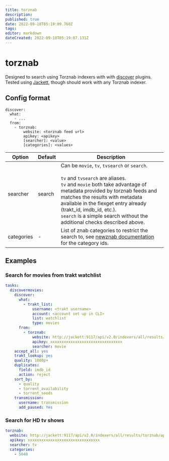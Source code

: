 ```yaml
---
title: torznab
description: 
published: true
date: 2022-09-18T05:19:09.760Z
tags: 
editor: markdown
dateCreated: 2022-09-18T05:19:07.131Z
---
```


# torznab
Designed to search using Torznab indexers with with [discover](/Plugins/discover) plugins. Tested using [Jackett](https://github.com/Jackett/Jackett), though should work with any Torznab indexer.

## Config format
```text
discover:
  what:
    - ...
  from:
    - torznab:
        website: <torznab feed url>
        apikey: <apikey>
        [searcher]: <value>
        [categories]: <values>
```
| Option | Default | Description |
| --- | --- | --- |
|searcher| search | Can be `movie`, `tv`, `tvsearch` or `search`. <br/><br/>`tv` and `tvsearch` are aliases.<br/>`tv` and `movie` both take advantage of metadata provided by torznab feeds and matches the results with metadata available in the flexget entry already (trakt_id, imdb_id, etc.).<br/>`search` is a simple search without the additional checks described above. |
|categories| -| List of znab categories to restrict the search to, see [newznab documentation](https://newznab.readthedocs.io/en/latest/misc/api/#predefined-categories) for the category ids. |

## Examples
### Search for movies from trakt watchlist
```yaml
tasks:
  discovermovies:
    discover:
      what:
        - trakt_list:
            username: <trakt username>
            account: <account set up in CLI>
            list: watchlist
            type: movies
      from:
        - torznab:
            website: http://jackett:9117/api/v2.0/indexers/all/results/torznab/
            apikey: xxxxxxxxxxxxxxxxxxxxxxxxxxxxxxxx
            searcher: movie
    accept_all: yes
    trakt_lookup: yes
    quality: 1080p+
    duplicates:
      field: imdb_id
      action: reject
    sort_by:
      - quality
      - torrent_availability
      - torrent_seeds
    transmission:
      username: transmission
      add_paused: Yes
```
### Search for HD tv shows
```yaml
torznab:
  website: http://jackett:9117/api/v2.0/indexers/all/results/torznab/api
  apikey: xxxxxxxxxxxxxxxxxxxxxxxxxxxxxxxx
  searcher: tv
  categories:
    - 5040
```